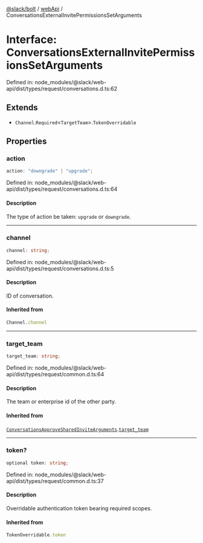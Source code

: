 [@slack/bolt](../../../../index.md) / [webApi](../index.md) / ConversationsExternalInvitePermissionsSetArguments

# Interface: ConversationsExternalInvitePermissionsSetArguments

Defined in: node\_modules/@slack/web-api/dist/types/request/conversations.d.ts:62

## Extends

- `Channel`.`Required`\<`TargetTeam`\>.`TokenOverridable`

## Properties

### action

```ts
action: "downgrade" | "upgrade";
```

Defined in: node\_modules/@slack/web-api/dist/types/request/conversations.d.ts:64

#### Description

The type of action be taken: `upgrade` or `downgrade`.

***

### channel

```ts
channel: string;
```

Defined in: node\_modules/@slack/web-api/dist/types/request/conversations.d.ts:5

#### Description

ID of conversation.

#### Inherited from

```ts
Channel.channel
```

***

### target\_team

```ts
target_team: string;
```

Defined in: node\_modules/@slack/web-api/dist/types/request/common.d.ts:64

#### Description

The team or enterprise id of the other party.

#### Inherited from

[`ConversationsApproveSharedInviteArguments`](ConversationsApproveSharedInviteArguments.md).[`target_team`](ConversationsApproveSharedInviteArguments.md#target_team)

***

### token?

```ts
optional token: string;
```

Defined in: node\_modules/@slack/web-api/dist/types/request/common.d.ts:37

#### Description

Overridable authentication token bearing required scopes.

#### Inherited from

```ts
TokenOverridable.token
```
